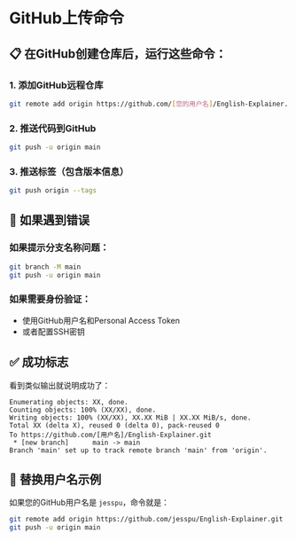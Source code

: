 # GitHub上传命令

## 📋 在GitHub创建仓库后，运行这些命令：

### 1. 添加GitHub远程仓库
```bash
git remote add origin https://github.com/[您的用户名]/English-Explainer.git
```

### 2. 推送代码到GitHub
```bash
git push -u origin main
```

### 3. 推送标签（包含版本信息）
```bash
git push origin --tags
```

## 🔄 如果遇到错误

### 如果提示分支名称问题：
```bash
git branch -M main
git push -u origin main
```

### 如果需要身份验证：
- 使用GitHub用户名和Personal Access Token
- 或者配置SSH密钥

## ✅ 成功标志
看到类似输出就说明成功了：
```
Enumerating objects: XX, done.
Counting objects: 100% (XX/XX), done.
Writing objects: 100% (XX/XX), XX.XX MiB | XX.XX MiB/s, done.
Total XX (delta X), reused 0 (delta 0), pack-reused 0
To https://github.com/[用户名]/English-Explainer.git
 * [new branch]      main -> main
Branch 'main' set up to track remote branch 'main' from 'origin'.
```

## 📝 替换用户名示例
如果您的GitHub用户名是 `jesspu`，命令就是：
```bash
git remote add origin https://github.com/jesspu/English-Explainer.git
git push -u origin main
``` 